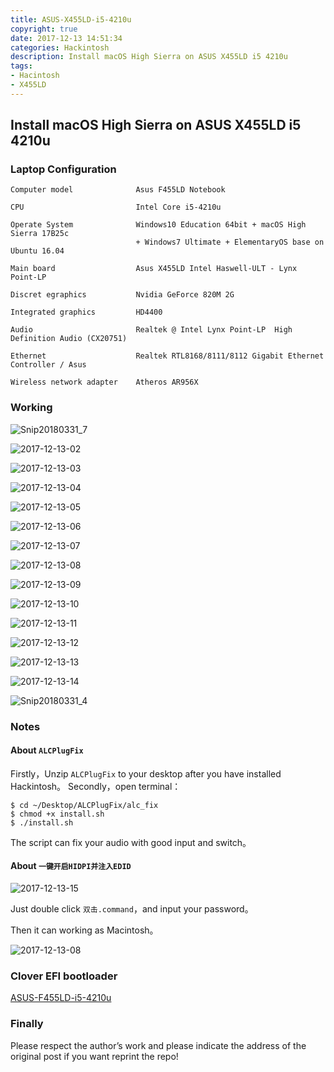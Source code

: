 ```yaml
---
title: ASUS-X455LD-i5-4210u
copyright: true
date: 2017-12-13 14:51:34
categories: Hackintosh
description: Install macOS High Sierra on ASUS X455LD i5 4210u
tags:
- Hacintosh
- X455LD
---
```


## Install macOS High Sierra on ASUS X455LD i5 4210u
<!--more-->

### Laptop Configuration
```
Computer model              Asus F455LD Notebook

CPU                         Intel Core i5-4210u

Operate System              Windows10 Education 64bit + macOS High Sierra 17B25c
                            + Windows7 Ultimate + ElementaryOS base on Ubuntu 16.04

Main board                  Asus X455LD Intel Haswell-ULT - Lynx Point-LP

Discret egraphics           Nvidia GeForce 820M 2G 

Integrated graphics         HD4400

Audio                       Realtek @ Intel Lynx Point-LP  High Definition Audio (CX20751)

Ethernet                    Realtek RTL8168/8111/8112 Gigabit Ethernet Controller / Asus

Wireless network adapter    Atheros AR956X
```

### Working
![Snip20180331_7](http://ovefvi4g3.bkt.clouddn.com/Snip20180331_7.png)

![2017-12-13-02](http://ovefvi4g3.bkt.clouddn.com/2017-12-13-02.png)

![2017-12-13-03](http://ovefvi4g3.bkt.clouddn.com/2017-12-13-03.png)

![2017-12-13-04](http://ovefvi4g3.bkt.clouddn.com/2017-12-13-04.png)

![2017-12-13-05](http://ovefvi4g3.bkt.clouddn.com/2017-12-13-05.png)

![2017-12-13-06](http://ovefvi4g3.bkt.clouddn.com/2017-12-13-06.png)

![2017-12-13-07](http://ovefvi4g3.bkt.clouddn.com/2017-12-13-07.png)

![2017-12-13-08](http://ovefvi4g3.bkt.clouddn.com/2017-12-13-08.png)

![2017-12-13-09](http://ovefvi4g3.bkt.clouddn.com/2017-12-13-09.png)

![2017-12-13-10](http://ovefvi4g3.bkt.clouddn.com/2017-12-13-10.png)

![2017-12-13-11](http://ovefvi4g3.bkt.clouddn.com/2017-12-13-11.png)

![2017-12-13-12](http://ovefvi4g3.bkt.clouddn.com/2017-12-13-12.png)

![2017-12-13-13](http://ovefvi4g3.bkt.clouddn.com/2017-12-13-13.png)

![2017-12-13-14](http://ovefvi4g3.bkt.clouddn.com/2017-12-13-14.png)

![Snip20180331_4](http://ovefvi4g3.bkt.clouddn.com/Snip20180331_4.png)

### Notes
#### About `ALCPlugFix`
Firstly，Unzip `ALCPlugFix` to your desktop after you have installed Hackintosh。
Secondly，open terminal：
```
$ cd ~/Desktop/ALCPlugFix/alc_fix
$ chmod +x install.sh
$ ./install.sh
```
The script can fix your audio with good input and switch。

#### About `一键开启HIDPI并注入EDID`
![2017-12-13-15](http://ovefvi4g3.bkt.clouddn.com/2017-12-13-15.png)

Just double click `双击.command`，and input your password。

Then it can working as Macintosh。

![2017-12-13-08](http://ovefvi4g3.bkt.clouddn.com/2017-12-13-08.png)

### Clover EFI bootloader
[ASUS-F455LD-i5-4210u](https://github.com/athlonreg/ASUS-F455LD-i5-4210u/releases)

### Finally
Please respect the author’s work and please indicate the address of the original post if you want reprint the repo!


